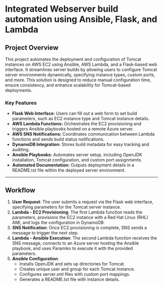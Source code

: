 # Integrated Webserver build automation using Ansible, Flask, and Lambda

## Project Overview

This project automates the deployment and configuration of Tomcat instances on AWS EC2 using Ansible, AWS Lambda, and a Flask-based web interface. It streamlines server builds by allowing users to configure Tomcat server environments dynamically, specifying instance types, custom ports, and more. This solution is designed to reduce manual configuration time, ensure consistency, and enhance scalability for Tomcat-based deployments.

### Key Features
- **Flask Web Interface:** Users can fill out a web form to set build parameters, such as EC2 instance type and Tomcat instance details.
- **AWS Lambda Functions:** Orchestrates the EC2 provisioning and triggers Ansible playbooks hosted on a remote Azure server.
- **AWS SNS Notifications:** Coordinates communication between Lambda functions and sends build status notifications.
- **DynamoDB Integration:** Stores build metadata for easy tracking and auditing.
- **Ansible Playbooks:** Automates server setup, including OpenJDK installation, Tomcat configuration, and custom port assignments.
- **Automated Documentation:** Outputs deployment details in a README.txt file within the deployed server environment.

---

## Workflow

1. **User Request**: The user submits a request via the Flask web interface, specifying parameters for the Tomcat server instance.
2. **Lambda - EC2 Provisioning**: The first Lambda function reads the parameters, provisions the EC2 instance with a Red Hat Linux (RHL) AMI, and logs the configuration in DynamoDB.
3. **SNS Notification**: Once EC2 provisioning is complete, SNS sends a message to trigger the next step.
4. **Lambda - Ansible Execution**: The second Lambda function receives the SNS message, connects to an Azure server hosting the Ansible playbook, and uses Paramiko to execute it with the provided parameters.
5. **Ansible Configuration**:
   - Installs OpenJDK and sets up directories for Tomcat.
   - Creates unique user and group for each Tomcat instance.
   - Configures server.xml files with custom port mappings.
   - Generates a README.txt file with instance details.

